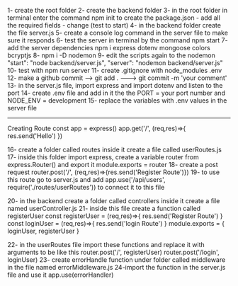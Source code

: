 1- create the root folder
2- create the backend folder
3- in the root folder in terminal enter the command npm init to create the package.json - add all the required fields - change (test to start)
4- in the backend folder create the file server.js
5- create a console log command in the server file to make sure it responds
6- test the server in terminal by the command npm start
7- add the server dependencies npm i express dotenv mongoose colors bcryptjs
8- npm i -D nodemon
9- edit the scripts again to the nodemon "start": "node backend/server.js",
"server": "nodemon backend/server.js"
10- test with npm run server
11- create .gitignore with node_modules .env
12- make a github commit --> git add . ---> git commit -m 'your comment'
13- in the server.js file, import express and import dotenv and listen to the port
14- create .env file and add in it the the PORT = your port number and NODE_ENV = development
15- replace the variables with .env values in the server file

---

Creating Route
const app = express()
app.get('/', (req,res)=>{
res.send('Hello')
})

16- create a folder called routes inside it create a file called userRoutes.js
17- inside this folder import express, create a variable router from express.Router() and export it module.exports = router
18- create a post request
router.post('/', (req,res)=>{res.send('Register Route')})
19- to use this route go to server.js and add
app.use('/api/users', require('./routes/userRoutes')) to connect it to this file

20- in the backend create a folder called controllers inside it create a file named userController.js
21- inside this file create a function called registerUser
const registerUser = (req,res)=>{
res.send('Register Route')
}
const loginUser = (req,res)=>{
res.send('login Route')
}
module.exports = { loginUser, registerUser }

22- in the userRoutes file import these functions and replace it with arguments
to be like this
router.post('/', registerUser)
router.post('/login', loginUser)
23- create errorHandle function under folder called middleware in the file named errorMiddleware.js
24-import the function in the server.js file and use it app.use(errorHandler)

